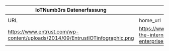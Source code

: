 |IoTNumb3rs Datenerfassung|||||||||||
| ---- | ---- | ---- | ---- | ---- | ---- | ---- | ---- | ---- | ---- | ---- |
||||||||||||
|URL|home_url|filename|device_class|device_count|market_class|market_volume|prognosis_year|publication_year|authorship_class|Dropbox folder|
|https://www.entrust.com/wp-content/uploads/2014/09/EntrustIOTinfographic.png|https://www.entrustdatacard.com/blog/2014/september/infographic-the-internet-of-things-brings-benefits-security-risks-to-enterprises|file5_EntrustIOTinfographic.png|Generic IoT|26000000000|||2020|2014|blogger|JinlinHolic/20181213-1800|
